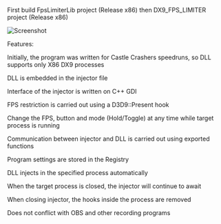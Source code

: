 First build FpsLimiterLib project (Release x86) then DX9_FPS_LIMITER project (Release x86)

![Screenshot](https://i.imgur.com/DDEH6EB.png)

Features:

Initially, the program was written for Castle Crashers speedruns, so DLL supports only X86 DX9 processes

DLL is embedded in the injector file

Interface of the injector is written on C++ GDI

FPS restriction is carried out using a D3D9::Present hook

Change the FPS, button and mode (Hold/Toggle) at any time while target process is running

Communication between injector and DLL is carried out using exported functions

Program settings are stored in the Registry

DLL injects in the specified process automatically 

When the target process is closed, the injector will continue to await

When closing injector, the hooks inside the process are removed

Does not conflict with OBS and other recording programs
